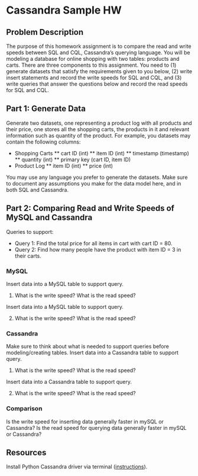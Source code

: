 # Cassandra Sample HW


## Problem Description
The purpose of this homework assignment is to compare the read and write speeds between SQL and CQL, Cassandra’s querying language. You will be modeling a database for online shopping with two tables: products and carts. There are three components to this assignment. You need to (1) generate datasets that satisfy the requirements given to you below, (2) write insert statements and record the write speeds for SQL and CQL, and (3) write queries that answer the questions below and record the read speeds for SQL and CQL.

## Part 1: Generate Data
Generate two datasets, one representing a product log with all products and their price, one stores all the shopping carts, the products in it and relevant information such as quantity of the product. For example, you datasets may contain the following columns:
* Shopping Carts
** cart ID (int)
** item ID (int)
** timestamp (timestamp)
** quantity (int)
** primary key (cart ID, item ID)
* Product Log 
** item ID (int)
** price (int)

You may use any language you prefer to generate the datasets. Make sure to document any assumptions you make for the data model here, and in both SQL and Cassandra.

## Part 2: Comparing Read and Write Speeds of MySQL and Cassandra
Queries to support:
* Query 1: Find the total price for all items in cart with cart ID = 80.
* Query 2: Find how many people have the product with item ID = 3 in their carts.

### MySQL
Insert data into a MySQL table to support query.

1. What is the write speed? What is the read speed?

Insert data into a MySQL table to support query. 

2. What is the write speed? What is the read speed?
### Cassandra
Make sure to think about what is needed to support queries before modeling/creating tables.
Insert data into a Cassandra table to support query.

1. What is the write speed? What is the read speed?

Insert data into a Cassandra table to support query.

2. What is the write speed? What is the read speed?
### Comparison
Is the write speed for inserting data generally faster in mySQL or Cassandra?
Is the read speed for querying data generally faster in mySQL or Cassandra?

## Resources
Install Python Cassandra driver via terminal ([instructions](https://docs.datastax.com/en/developer/python-driver/3.25/installation/)).
